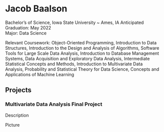 # Jacob Baalson


Bachelor’s of Science, Iowa State University ~ Ames, IA  	         Anticipated Graduation: May 2022  
Major: Data Science 

Relevant Coursework: Object-Oriented Programming, Introduction to Data Structures, Introduction to the Design and Analysis of Algorithms, Software Tools for Large Scale Data Analysis, Introduction to Database Management Systems, Data Acquisition and Exploratory Data Analysis, Intermediate Statistical Concepts and Methods, Introduction to Multivariate Data Analysis, Probability and Statistical Theory for Data Science, Concepts and Applications of Machine Learning  



## Projects

### Multivariate Data Analysis Final Project

Description


Picture
